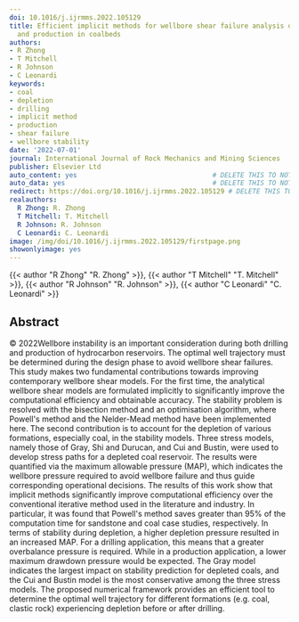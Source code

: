 ```yaml
---
doi: 10.1016/j.ijrmms.2022.105129
title: Efficient implicit methods for wellbore shear failure analysis during drilling
  and production in coalbeds
authors:
- R Zhong
- T Mitchell
- R Johnson
- C Leonardi
keywords:
- coal
- depletion
- drilling
- implicit method
- production
- shear failure
- wellbore stability
date: '2022-07-01'
journal: International Journal of Rock Mechanics and Mining Sciences
publisher: Elsevier Ltd
auto_content: yes                                  # DELETE THIS TO NOT AUTO GENERATE CONTENT
auto_data: yes                                     # DELETE THIS TO NOT AUTO GENERATE METADATA
redirect: https://doi.org/10.1016/j.ijrmms.2022.105129 # DELETE THIS TO NOT REDIRECT
realauthors:
  R Zhong: R. Zhong
  T Mitchell: T. Mitchell
  R Johnson: R. Johnson
  C Leonardi: C. Leonardi
image: /img/doi/10.1016/j.ijrmms.2022.105129/firstpage.png
showonlyimage: yes
---
```

{{< author "R Zhong" "R. Zhong" >}}, {{< author "T Mitchell" "T. Mitchell" >}}, {{< author "R Johnson" "R. Johnson" >}}, {{< author "C Leonardi" "C. Leonardi" >}}

## Abstract
© 2022Wellbore instability is an important consideration during both drilling and production of hydrocarbon reservoirs. The optimal well trajectory must be determined during the design phase to avoid wellbore shear failures. This study makes two fundamental contributions towards improving contemporary wellbore shear models. For the first time, the analytical wellbore shear models are formulated implicitly to significantly improve the computational efficiency and obtainable accuracy. The stability problem is resolved with the bisection method and an optimisation algorithm, where Powell's method and the Nelder-Mead method have been implemented here. The second contribution is to account for the depletion of various formations, especially coal, in the stability models. Three stress models, namely those of Gray, Shi and Durucan, and Cui and Bustin, were used to develop stress paths for a depleted coal reservoir. The results were quantified via the maximum allowable pressure (MAP), which indicates the wellbore pressure required to avoid wellbore failure and thus guide corresponding operational decisions. The results of this work show that implicit methods significantly improve computational efficiency over the conventional iterative method used in the literature and industry. In particular, it was found that Powell's method saves greater than 95% of the computation time for sandstone and coal case studies, respectively. In terms of stability during depletion, a higher depletion pressure resulted in an increased MAP. For a drilling application, this means that a greater overbalance pressure is required. While in a production application, a lower maximum drawdown pressure would be expected. The Gray model indicates the largest impact on stability prediction for depleted coals, and the Cui and Bustin model is the most conservative among the three stress models. The proposed numerical framework provides an efficient tool to determine the optimal well trajectory for different formations (e.g. coal, clastic rock) experiencing depletion before or after drilling.
